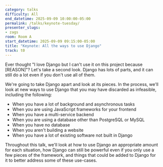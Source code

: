 ```yaml
---
category: talks
difficulty: All
end_datetime: 2025-09-09 10:00:00-05:00
permalink: /talks/keynote-tuesday/
presenter_slugs:
- zags
room: Room A
start_datetime: 2025-09-09 09:15:00-05:00
title: "Keynote: All the ways to use Django"
track: t0
---
```

Ever thought "I love Django but I can't use it on this project because [REASON]"?  Let's take a second look.  Django has lots of parts, and it can still do a lot even if you don't use all of them.

We're going to take Django apart and look at its pieces.  In the process, we'll look at new ways to use Django that you may have discarded as infeasible, including the following:

* When you have a lot of background and asynchronous tasks
* When you are using JavaScript frameworks for your frontend
* When you have a multi-service backend
* When you are using a database other than PostgreSQL or MySQL
* When you have no database
* When you aren't building a website
* When you have a lot of existing software not built in Django

Throughout this talk, we'll look at how to use Django an appropriate amount for each situation, how Django can still be powerful even if you only use a few pieces of the framework, and things that could be added to Django for it to better address some of these use-cases.
